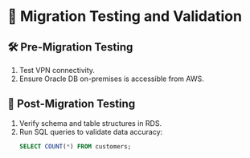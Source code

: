 # 🧪 Migration Testing and Validation

## 🛠️ Pre-Migration Testing
1. Test VPN connectivity.
2. Ensure Oracle DB on-premises is accessible from AWS.

## 🔄 Post-Migration Testing
1. Verify schema and table structures in RDS.
2. Run SQL queries to validate data accuracy:
   ```sql
   SELECT COUNT(*) FROM customers;
